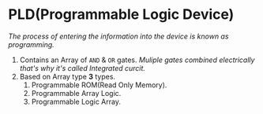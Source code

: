 # PLD(Programmable Logic Device)
*The process of entering the information into the device is known as programming.*
1. Contains an Array of `AND` & `OR` gates. 
*Muliple gates combined electrically that's why it's called Integrated curcit.*
1. Based on Array type **3** types.
   1. Programmable ROM(Read Only Memory).
   1. Programmable Array Logic.
   1. Programmable Logic Array.

